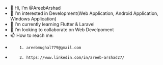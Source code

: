 - 👋 Hi, I’m @AreebArshad
- 👀 I’m interested in Development(Web Application, Android Application, Windows Application) 
- 🌱 I’m currently learning Flutter & Laravel
- 💞️ I’m looking to collaborate on Web Develpoment
- 📫 How to reach me: 
-         1. areebmughal779@gmail.com
-         2. https://www.linkedin.com/in/areeb-arshad27/

<!---
AreebMughal/AreebMughal is a ✨ special ✨ repository because its `README.md` (this file) appears on your GitHub profile.
You can click the Preview link to take a look at your changes.
--->
